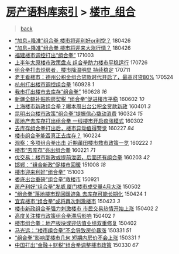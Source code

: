 [房产语料库索引](../../README.md)  > [楼市_组合](楼市_组合.md)
====
> [back](../README.md)

- [“加息+降准”组合拳 楼市将迎利好or利空？](http://jkwz.applinzi.com/ittc/7096302485239235594.html#%E2%80%9C%E5%8A%A0%E6%81%AF%2B%E9%99%8D%E5%87%86%E2%80%9D%E7%BB%84%E5%90%88%E6%8B%B3+%E6%A5%BC%E5%B8%82%E5%B0%86%E8%BF%8E%E5%88%A9%E5%A5%BDor%E5%88%A9%E7%A9%BA%EF%BC%9F) 180426  
- [“加息+降准”组合拳 楼市将迎来大涨行情？](http://jkwz.applinzi.com/ittc/7096302485310538768.html#%E2%80%9C%E5%8A%A0%E6%81%AF%2B%E9%99%8D%E5%87%86%E2%80%9D%E7%BB%84%E5%90%88%E6%8B%B3+%E6%A5%BC%E5%B8%82%E5%B0%86%E8%BF%8E%E6%9D%A5%E5%A4%A7%E6%B6%A8%E8%A1%8C%E6%83%85%EF%BC%9F) 180426  
- [福建楼市调控打出“组合拳”](http://jkwz.applinzi.com/ittc/7019890786290893841.html#%E7%A6%8F%E5%BB%BA%E6%A5%BC%E5%B8%82%E8%B0%83%E6%8E%A7%E6%89%93%E5%87%BA%E2%80%9C%E7%BB%84%E5%90%88%E6%8B%B3%E2%80%9D) 171003  
- [上半年太原楼市政策盘点 组合拳助力楼市平稳运行](http://jkwz.applinzi.com/ittc/6994607826591548432.html#%E4%B8%8A%E5%8D%8A%E5%B9%B4%E5%A4%AA%E5%8E%9F%E6%A5%BC%E5%B8%82%E6%94%BF%E7%AD%96%E7%9B%98%E7%82%B9+%E7%BB%84%E5%90%88%E6%8B%B3%E5%8A%A9%E5%8A%9B%E6%A5%BC%E5%B8%82%E5%B9%B3%E7%A8%B3%E8%BF%90%E8%A1%8C) 170726  
- [组合拳打击炒房者，楼市降温明显 持续稳定](http://jkwz.applinzi.com/ittc/6989016846190511109.html#%E7%BB%84%E5%90%88%E6%8B%B3%E6%89%93%E5%87%BB%E7%82%92%E6%88%BF%E8%80%85%EF%BC%8C%E6%A5%BC%E5%B8%82%E9%99%8D%E6%B8%A9%E6%98%8E%E6%98%BE+%E6%8C%81%E7%BB%AD%E7%A8%B3%E5%AE%9A) 170711  
- [老王看楼市：德州公积金组合贷款时代开启了，最高可贷80%](http://jkwz.applinzi.com/ittc/6971376304787031045.html#%E8%80%81%E7%8E%8B%E7%9C%8B%E6%A5%BC%E5%B8%82%EF%BC%9A%E5%BE%B7%E5%B7%9E%E5%85%AC%E7%A7%AF%E9%87%91%E7%BB%84%E5%90%88%E8%B4%B7%E6%AC%BE%E6%97%B6%E4%BB%A3%E5%BC%80%E5%90%AF%E4%BA%86%EF%BC%8C%E6%9C%80%E9%AB%98%E5%8F%AF%E8%B4%B780%25) 170524  
- [杭州打出楼市调控组合拳](http://jkwz.applinzi.com/ittc/6882963901725017093.html#%E6%9D%AD%E5%B7%9E%E6%89%93%E5%87%BA%E6%A5%BC%E5%B8%82%E8%B0%83%E6%8E%A7%E7%BB%84%E5%90%88%E6%8B%B3) 160928 *1* 
- [我市打出楼市去库存“组合拳”](http://jkwz.applinzi.com/ittc/6848588564107101188.html#%E6%88%91%E5%B8%82%E6%89%93%E5%87%BA%E6%A5%BC%E5%B8%82%E5%8E%BB%E5%BA%93%E5%AD%98%E2%80%9C%E7%BB%84%E5%90%88%E6%8B%B3%E2%80%9D) 160628 *16* 
- [新疆全额补贴购房契税 “组合拳”促进楼市平稳](http://jkwz.applinzi.com/ittc/6839157422970897413.html#%E6%96%B0%E7%96%86%E5%85%A8%E9%A2%9D%E8%A1%A5%E8%B4%B4%E8%B4%AD%E6%88%BF%E5%A5%91%E7%A8%8E+%E2%80%9C%E7%BB%84%E5%90%88%E6%8B%B3%E2%80%9D%E4%BF%83%E8%BF%9B%E6%A5%BC%E5%B8%82%E5%B9%B3%E7%A8%B3) 160602 *10* 
- [上海楼市新政组合拳？曝本周出台公积金贷款新政](http://jkwz.applinzi.com/ittc/6816083178963862533.html#%E4%B8%8A%E6%B5%B7%E6%A5%BC%E5%B8%82%E6%96%B0%E6%94%BF%E7%BB%84%E5%90%88%E6%8B%B3%EF%BC%9F%E6%9B%9D%E6%9C%AC%E5%91%A8%E5%87%BA%E5%8F%B0%E5%85%AC%E7%A7%AF%E9%87%91%E8%B4%B7%E6%AC%BE%E6%96%B0%E6%94%BF) 160401 *3* 
- [昆明出台楼市政策“组合拳”提振信心撬动消费](http://jkwz.applinzi.com/ittc/6812792791335699460.html#%E6%98%86%E6%98%8E%E5%87%BA%E5%8F%B0%E6%A5%BC%E5%B8%82%E6%94%BF%E7%AD%96%E2%80%9C%E7%BB%84%E5%90%88%E6%8B%B3%E2%80%9D%E6%8F%90%E6%8C%AF%E4%BF%A1%E5%BF%83%E6%92%AC%E5%8A%A8%E6%B6%88%E8%B4%B9) 160324 *15* 
- [房地产去库存打出组合拳 一线楼市开启疯涨模式](http://jkwz.applinzi.com/ittc/6804999107340928004.html#%E6%88%BF%E5%9C%B0%E4%BA%A7%E5%8E%BB%E5%BA%93%E5%AD%98%E6%89%93%E5%87%BA%E7%BB%84%E5%90%88%E6%8B%B3+%E4%B8%80%E7%BA%BF%E6%A5%BC%E5%B8%82%E5%BC%80%E5%90%AF%E7%96%AF%E6%B6%A8%E6%A8%A1%E5%BC%8F) 160302  
- [去库存组合拳打出后，楼市异动值得警觉](http://jkwz.applinzi.com/ittc/6803286196004324357.html#%E5%8E%BB%E5%BA%93%E5%AD%98%E7%BB%84%E5%90%88%E6%8B%B3%E6%89%93%E5%87%BA%E5%90%8E%EF%BC%8C%E6%A5%BC%E5%B8%82%E5%BC%82%E5%8A%A8%E5%80%BC%E5%BE%97%E8%AD%A6%E8%A7%89) 160227 *84* 
- [楼市组合拳能否真正去库存？](http://jkwz.applinzi.com/ittc/6802225057556333572.html#%E6%A5%BC%E5%B8%82%E7%BB%84%E5%90%88%E6%8B%B3%E8%83%BD%E5%90%A6%E7%9C%9F%E6%AD%A3%E5%8E%BB%E5%BA%93%E5%AD%98%EF%BC%9F) 160224  
- [观察：多项组合拳出击 近期莆田楼市救市政策一览](http://jkwz.applinzi.com/ittc/6801670732459279364.html#%E8%A7%82%E5%AF%9F%EF%BC%9A%E5%A4%9A%E9%A1%B9%E7%BB%84%E5%90%88%E6%8B%B3%E5%87%BA%E5%87%BB+%E8%BF%91%E6%9C%9F%E8%8E%86%E7%94%B0%E6%A5%BC%E5%B8%82%E6%95%91%E5%B8%82%E6%94%BF%E7%AD%96%E4%B8%80%E8%A7%88) 160222 *1* 
- [楼市“去库存”亮出组合拳](http://jkwz.applinzi.com/ittc/6801147011990553605.html#%E6%A5%BC%E5%B8%82%E2%80%9C%E5%8E%BB%E5%BA%93%E5%AD%98%E2%80%9D%E4%BA%AE%E5%87%BA%E7%BB%84%E5%90%88%E6%8B%B3) 160221 *71* 
- [优交易：楼市新政或提前泄密，后面还有组合拳](http://jkwz.applinzi.com/ittc/6794518030772077573.html#%E4%BC%98%E4%BA%A4%E6%98%93%EF%BC%9A%E6%A5%BC%E5%B8%82%E6%96%B0%E6%94%BF%E6%88%96%E6%8F%90%E5%89%8D%E6%B3%84%E5%AF%86%EF%BC%8C%E5%90%8E%E9%9D%A2%E8%BF%98%E6%9C%89%E7%BB%84%E5%90%88%E6%8B%B3) 160203 *42* 
- [邯郸：“组合新政”促楼市回暖](http://jkwz.applinzi.com/ittc/6750715139720774661.html#%E9%82%AF%E9%83%B8%EF%BC%9A%E2%80%9C%E7%BB%84%E5%90%88%E6%96%B0%E6%94%BF%E2%80%9D%E4%BF%83%E6%A5%BC%E5%B8%82%E5%9B%9E%E6%9A%96) 151008 *18* 
- [楼市迎来利好“组合拳”](http://jkwz.applinzi.com/ittc/6748797552789079044.html#%E6%A5%BC%E5%B8%82%E8%BF%8E%E6%9D%A5%E5%88%A9%E5%A5%BD%E2%80%9C%E7%BB%84%E5%90%88%E6%8B%B3%E2%80%9D) 151003  
- [娄底出台重磅“组合拳”救楼市](http://jkwz.applinzi.com/ittc/6744534883647144965.html#%E5%A8%84%E5%BA%95%E5%87%BA%E5%8F%B0%E9%87%8D%E7%A3%85%E2%80%9C%E7%BB%84%E5%90%88%E6%8B%B3%E2%80%9D%E6%95%91%E6%A5%BC%E5%B8%82) 150921  
- [房产利好“组合拳”发威 厦门楼市成交量4月大涨](http://jkwz.applinzi.com/ittc/547650611410216398.html#%E6%88%BF%E4%BA%A7%E5%88%A9%E5%A5%BD%E2%80%9C%E7%BB%84%E5%90%88%E6%8B%B3%E2%80%9D%E5%8F%91%E5%A8%81+%E5%8E%A6%E9%97%A8%E6%A5%BC%E5%B8%82%E6%88%90%E4%BA%A4%E9%87%8F4%E6%9C%88%E5%A4%A7%E6%B6%A8) 150502  
- [“组合拳”落地楼市现回暖迹象 去库存可能长期化](http://jkwz.applinzi.com/ittc/547650611406583627.html#%E2%80%9C%E7%BB%84%E5%90%88%E6%8B%B3%E2%80%9D%E8%90%BD%E5%9C%B0%E6%A5%BC%E5%B8%82%E7%8E%B0%E5%9B%9E%E6%9A%96%E8%BF%B9%E8%B1%A1+%E5%8E%BB%E5%BA%93%E5%AD%98%E5%8F%AF%E8%83%BD%E9%95%BF%E6%9C%9F%E5%8C%96) 150424 *1* 
- [宜宾楼市“组合拳”或将再次刺激楼市](http://jkwz.applinzi.com/ittc/547650611405188801.html#%E5%AE%9C%E5%AE%BE%E6%A5%BC%E5%B8%82%E2%80%9C%E7%BB%84%E5%90%88%E6%8B%B3%E2%80%9D%E6%88%96%E5%B0%86%E5%86%8D%E6%AC%A1%E5%88%BA%E6%BF%80%E6%A5%BC%E5%B8%82) 150423 *3* 
- [楼市新政组合拳强力刺激楼市 市民交易热情开始上涨](http://jkwz.applinzi.com/ittc/547650611401723393.html#%E6%A5%BC%E5%B8%82%E6%96%B0%E6%94%BF%E7%BB%84%E5%90%88%E6%8B%B3%E5%BC%BA%E5%8A%9B%E5%88%BA%E6%BF%80%E6%A5%BC%E5%B8%82+%E5%B8%82%E6%B0%91%E4%BA%A4%E6%98%93%E7%83%AD%E6%83%85%E5%BC%80%E5%A7%8B%E4%B8%8A%E6%B6%A8) 150402 *2* 
- [高度关注楼市政策组合拳滞后影响](http://jkwz.applinzi.com/ittc/547650611404969674.html#%E9%AB%98%E5%BA%A6%E5%85%B3%E6%B3%A8%E6%A5%BC%E5%B8%82%E6%94%BF%E7%AD%96%E7%BB%84%E5%90%88%E6%8B%B3%E6%BB%9E%E5%90%8E%E5%BD%B1%E5%93%8D) 150402 *1* 
- [楼市组合拳：地产板块或迎估值业绩双重修复](http://jkwz.applinzi.com/ittc/547650611401366064.html#%E6%A5%BC%E5%B8%82%E7%BB%84%E5%90%88%E6%8B%B3%EF%BC%9A%E5%9C%B0%E4%BA%A7%E6%9D%BF%E5%9D%97%E6%88%96%E8%BF%8E%E4%BC%B0%E5%80%BC%E4%B8%9A%E7%BB%A9%E5%8F%8C%E9%87%8D%E4%BF%AE%E5%A4%8D) 150402  
- [马光远：“楼市组合拳”不会导致房价暴涨](http://jkwz.applinzi.com/ittc/547650611402254006.html#%E9%A9%AC%E5%85%89%E8%BF%9C%EF%BC%9A%E2%80%9C%E6%A5%BC%E5%B8%82%E7%BB%84%E5%90%88%E6%8B%B3%E2%80%9D%E4%B8%8D%E4%BC%9A%E5%AF%BC%E8%87%B4%E6%88%BF%E4%BB%B7%E6%9A%B4%E6%B6%A8) 150331 *51* 
- [“组合拳”影响厦楼市几何 短期内房价不会上涨](http://jkwz.applinzi.com/ittc/547650611402652256.html#%E2%80%9C%E7%BB%84%E5%90%88%E6%8B%B3%E2%80%9D%E5%BD%B1%E5%93%8D%E5%8E%A6%E6%A5%BC%E5%B8%82%E5%87%A0%E4%BD%95+%E7%9F%AD%E6%9C%9F%E5%86%85%E6%88%BF%E4%BB%B7%E4%B8%8D%E4%BC%9A%E4%B8%8A%E6%B6%A8) 150331 *1* 
- [中国打出“金融＋财税”组合拳调整楼市政策](http://jkwz.applinzi.com/ittc/547650611401367315.html#%E4%B8%AD%E5%9B%BD%E6%89%93%E5%87%BA%E2%80%9C%E9%87%91%E8%9E%8D%EF%BC%8B%E8%B4%A2%E7%A8%8E%E2%80%9D%E7%BB%84%E5%90%88%E6%8B%B3%E8%B0%83%E6%95%B4%E6%A5%BC%E5%B8%82%E6%94%BF%E7%AD%96) 150330 *67* 
